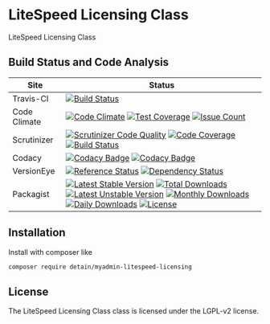 # LiteSpeed Licensing Class

LiteSpeed Licensing Class

## Build Status and Code Analysis

Site          | Status
--------------|---------------------------
Travis-CI     | [![Build Status](https://travis-ci.org/detain/myadmin-litespeed-licensing.svg?branch=master)](https://travis-ci.org/detain/myadmin-litespeed-licensing)
Code Climate  | [![Code Climate](https://codeclimate.com/github/detain/myadmin-litespeed-licensing/badges/gpa.svg)](https://codeclimate.com/github/detain/myadmin-litespeed-licensing) [![Test Coverage](https://codeclimate.com/github/detain/myadmin-litespeed-licensing/badges/coverage.svg)](https://codeclimate.com/github/detain/myadmin-litespeed-licensing/coverage) [![Issue Count](https://codeclimate.com/github/detain/myadmin-litespeed-licensing/badges/issue_count.svg)](https://codeclimate.com/github/detain/myadmin-litespeed-licensing)
Scrutinizer   | [![Scrutinizer Code Quality](https://scrutinizer-ci.com/g/myadmin-plugins/myadmin-litespeed-licensing/badges/quality-score.png?b=master)](https://scrutinizer-ci.com/g/myadmin-plugins/myadmin-litespeed-licensing/?branch=master) [![Code Coverage](https://scrutinizer-ci.com/g/myadmin-plugins/myadmin-litespeed-licensing/badges/coverage.png?b=master)](https://scrutinizer-ci.com/g/myadmin-plugins/myadmin-litespeed-licensing/?branch=master) [![Build Status](https://scrutinizer-ci.com/g/myadmin-plugins/myadmin-litespeed-licensing/badges/build.png?b=master)](https://scrutinizer-ci.com/g/myadmin-plugins/myadmin-litespeed-licensing/build-status/master)
Codacy        | [![Codacy Badge](https://api.codacy.com/project/badge/Grade/226251fc068f4fd5b4b4ef9a40011d06)](https://www.codacy.com/app/detain/myadmin-litespeed-licensing) [![Codacy Badge](https://api.codacy.com/project/badge/Coverage/25fa74eb74c947bf969602fcfe87e349)](https://www.codacy.com/app/detain/myadmin-litespeed-licensing?utm_source=github.com&utm_medium=referral&utm_content=detain/myadmin-litespeed-licensing&utm_campaign=Badge_Coverage)
VersionEye    | [![Reference Status](https://www.versioneye.com/php/detain:myadmin-litespeed-licensing/reference_badge.svg?style=flat)](https://www.versioneye.com/php/detain:myadmin-litespeed-licensing/references) [![Dependency Status](https://www.versioneye.com/user/projects/592f7318bafc5500414dfd2a/badge.svg?style=flat-square)](https://www.versioneye.com/user/projects/592f7318bafc5500414dfd2a)
Packagist     | [![Latest Stable Version](https://poser.pugx.org/detain/myadmin-litespeed-licensing/version)](https://packagist.org/packages/detain/myadmin-litespeed-licensing) [![Total Downloads](https://poser.pugx.org/detain/myadmin-litespeed-licensing/downloads)](https://packagist.org/packages/detain/myadmin-litespeed-licensing) [![Latest Unstable Version](https://poser.pugx.org/detain/myadmin-litespeed-licensing/v/unstable)](//packagist.org/packages/detain/myadmin-litespeed-licensing) [![Monthly Downloads](https://poser.pugx.org/detain/myadmin-litespeed-licensing/d/monthly)](https://packagist.org/packages/detain/myadmin-litespeed-licensing) [![Daily Downloads](https://poser.pugx.org/detain/myadmin-litespeed-licensing/d/daily)](https://packagist.org/packages/detain/myadmin-litespeed-licensing) [![License](https://poser.pugx.org/detain/myadmin-litespeed-licensing/license)](https://packagist.org/packages/detain/myadmin-litespeed-licensing)


## Installation

Install with composer like

```sh
composer require detain/myadmin-litespeed-licensing
```

## License

The LiteSpeed Licensing Class class is licensed under the LGPL-v2 license.

